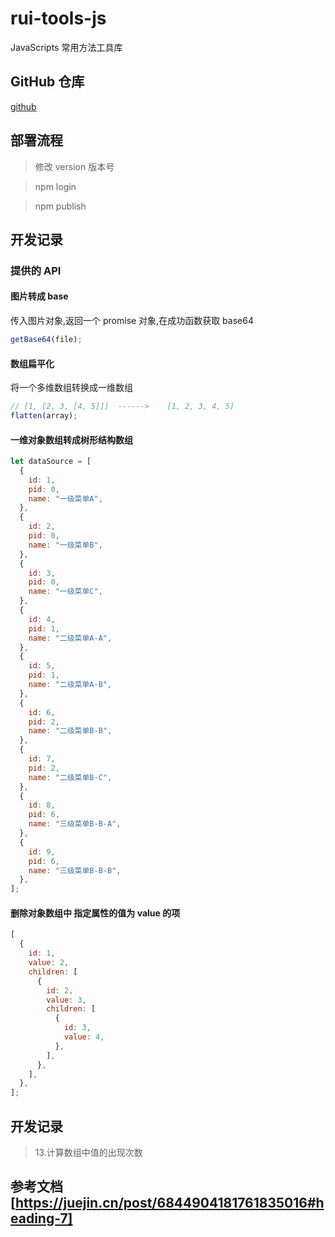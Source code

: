 # rui-tools-js

JavaScripts 常用方法工具库

## GitHub 仓库

[github](https://github.com/wesweet/rui-tools-js)
## 部署流程
> 修改 version 版本号

> npm login

> npm publish

## 开发记录

### 提供的 API

#### 图片转成 base

传入图片对象,返回一个 promise 对象,在成功函数获取 base64

```js
getBase64(file);
```

#### 数组扁平化

将一个多维数组转换成一维数组

```js
// [1, [2, 3, [4, 5]]]  ------>    [1, 2, 3, 4, 5]
flatten(array);
```

#### 一维对象数组转成树形结构数组

```js
let dataSource = [
  {
    id: 1,
    pid: 0,
    name: "一级菜单A",
  },
  {
    id: 2,
    pid: 0,
    name: "一级菜单B",
  },
  {
    id: 3,
    pid: 0,
    name: "一级菜单C",
  },
  {
    id: 4,
    pid: 1,
    name: "二级菜单A-A",
  },
  {
    id: 5,
    pid: 1,
    name: "二级菜单A-B",
  },
  {
    id: 6,
    pid: 2,
    name: "二级菜单B-B",
  },
  {
    id: 7,
    pid: 2,
    name: "二级菜单B-C",
  },
  {
    id: 8,
    pid: 6,
    name: "三级菜单B-B-A",
  },
  {
    id: 9,
    pid: 6,
    name: "三级菜单B-B-B",
  },
];
```

#### 删除对象数组中 指定属性的值为 value 的项

```js
[
  {
    id: 1,
    value: 2,
    children: [
      {
        id: 2,
        value: 3,
        children: [
          {
            id: 3,
            value: 4,
          },
        ],
      },
    ],
  },
];
```


## 开发记录 
> 13.计算数组中值的出现次数
## 参考文档 [https://juejin.cn/post/6844904181761835016#heading-7]
